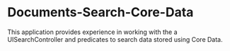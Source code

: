 # Documents-Search-Core-Data
This application provides experience in working with the a UISearchController and predicates to search data stored using Core Data.
